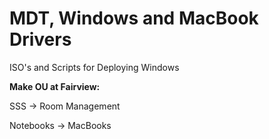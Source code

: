 # MDT, Windows and MacBook Drivers
ISO's and Scripts for Deploying Windows

**Make OU at Fairview:**

SSS -> Room Management

Notebooks -> MacBooks 
